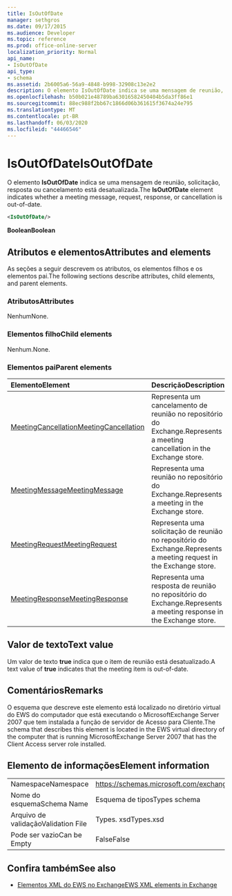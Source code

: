 ```yaml
---
title: IsOutOfDate
manager: sethgros
ms.date: 09/17/2015
ms.audience: Developer
ms.topic: reference
ms.prod: office-online-server
localization_priority: Normal
api_name:
- IsOutOfDate
api_type:
- schema
ms.assetid: 2b6005a6-56a9-4848-b998-32908c13e2e2
description: O elemento IsOutOfDate indica se uma mensagem de reunião, solicitação, resposta ou cancelamento está desatualizada.
ms.openlocfilehash: b50b021e48789ba63016582450404b5da3ff86e1
ms.sourcegitcommit: 88ec988f2bb67c1866d06b361615f3674a24e795
ms.translationtype: MT
ms.contentlocale: pt-BR
ms.lasthandoff: 06/03/2020
ms.locfileid: "44466546"
---
```

# <a name="isoutofdate"></a><span data-ttu-id="82e6b-103">IsOutOfDate</span><span class="sxs-lookup"><span data-stu-id="82e6b-103">IsOutOfDate</span></span>

<span data-ttu-id="82e6b-104">O elemento **IsOutOfDate** indica se uma mensagem de reunião, solicitação, resposta ou cancelamento está desatualizada.</span><span class="sxs-lookup"><span data-stu-id="82e6b-104">The **IsOutOfDate** element indicates whether a meeting message, request, response, or cancellation is out-of-date.</span></span> 
  
```xml
<IsOutOfDate/>
```

 <span data-ttu-id="82e6b-105">**Boolean**</span><span class="sxs-lookup"><span data-stu-id="82e6b-105">**Boolean**</span></span>
## <a name="attributes-and-elements"></a><span data-ttu-id="82e6b-106">Atributos e elementos</span><span class="sxs-lookup"><span data-stu-id="82e6b-106">Attributes and elements</span></span>

<span data-ttu-id="82e6b-107">As seções a seguir descrevem os atributos, os elementos filhos e os elementos pai.</span><span class="sxs-lookup"><span data-stu-id="82e6b-107">The following sections describe attributes, child elements, and parent elements.</span></span>
  
### <a name="attributes"></a><span data-ttu-id="82e6b-108">Atributos</span><span class="sxs-lookup"><span data-stu-id="82e6b-108">Attributes</span></span>

<span data-ttu-id="82e6b-109">Nenhum</span><span class="sxs-lookup"><span data-stu-id="82e6b-109">None.</span></span>
  
### <a name="child-elements"></a><span data-ttu-id="82e6b-110">Elementos filho</span><span class="sxs-lookup"><span data-stu-id="82e6b-110">Child elements</span></span>

<span data-ttu-id="82e6b-111">Nenhum.</span><span class="sxs-lookup"><span data-stu-id="82e6b-111">None.</span></span>
  
### <a name="parent-elements"></a><span data-ttu-id="82e6b-112">Elementos pai</span><span class="sxs-lookup"><span data-stu-id="82e6b-112">Parent elements</span></span>

|<span data-ttu-id="82e6b-113">**Elemento**</span><span class="sxs-lookup"><span data-stu-id="82e6b-113">**Element**</span></span>|<span data-ttu-id="82e6b-114">**Descrição**</span><span class="sxs-lookup"><span data-stu-id="82e6b-114">**Description**</span></span>|
|:-----|:-----|
|[<span data-ttu-id="82e6b-115">MeetingCancellation</span><span class="sxs-lookup"><span data-stu-id="82e6b-115">MeetingCancellation</span></span>](meetingcancellation.md) <br/> |<span data-ttu-id="82e6b-116">Representa um cancelamento de reunião no repositório do Exchange.</span><span class="sxs-lookup"><span data-stu-id="82e6b-116">Represents a meeting cancellation in the Exchange store.</span></span>  <br/> |
|[<span data-ttu-id="82e6b-117">MeetingMessage</span><span class="sxs-lookup"><span data-stu-id="82e6b-117">MeetingMessage</span></span>](meetingmessage.md) <br/> |<span data-ttu-id="82e6b-118">Representa uma reunião no repositório do Exchange.</span><span class="sxs-lookup"><span data-stu-id="82e6b-118">Represents a meeting in the Exchange store.</span></span>  <br/> |
|[<span data-ttu-id="82e6b-119">MeetingRequest</span><span class="sxs-lookup"><span data-stu-id="82e6b-119">MeetingRequest</span></span>](meetingrequest.md) <br/> |<span data-ttu-id="82e6b-120">Representa uma solicitação de reunião no repositório do Exchange.</span><span class="sxs-lookup"><span data-stu-id="82e6b-120">Represents a meeting request in the Exchange store.</span></span>  <br/> |
|[<span data-ttu-id="82e6b-121">MeetingResponse</span><span class="sxs-lookup"><span data-stu-id="82e6b-121">MeetingResponse</span></span>](meetingresponse.md) <br/> |<span data-ttu-id="82e6b-122">Representa uma resposta de reunião no repositório do Exchange.</span><span class="sxs-lookup"><span data-stu-id="82e6b-122">Represents a meeting response in the Exchange store.</span></span>  <br/> |
   
## <a name="text-value"></a><span data-ttu-id="82e6b-123">Valor de texto</span><span class="sxs-lookup"><span data-stu-id="82e6b-123">Text value</span></span>

<span data-ttu-id="82e6b-124">Um valor de texto **true** indica que o item de reunião está desatualizado.</span><span class="sxs-lookup"><span data-stu-id="82e6b-124">A text value of **true** indicates that the meeting item is out-of-date.</span></span> 
  
## <a name="remarks"></a><span data-ttu-id="82e6b-125">Comentários</span><span class="sxs-lookup"><span data-stu-id="82e6b-125">Remarks</span></span>

<span data-ttu-id="82e6b-126">O esquema que descreve este elemento está localizado no diretório virtual do EWS do computador que está executando o MicrosoftExchange Server 2007 que tem instalada a função de servidor de Acesso para Cliente.</span><span class="sxs-lookup"><span data-stu-id="82e6b-126">The schema that describes this element is located in the EWS virtual directory of the computer that is running MicrosoftExchange Server 2007 that has the Client Access server role installed.</span></span>
  
## <a name="element-information"></a><span data-ttu-id="82e6b-127">Elemento de informações</span><span class="sxs-lookup"><span data-stu-id="82e6b-127">Element information</span></span>

|||
|:-----|:-----|
|<span data-ttu-id="82e6b-128">Namespace</span><span class="sxs-lookup"><span data-stu-id="82e6b-128">Namespace</span></span>  <br/> |https://schemas.microsoft.com/exchange/services/2006/types  <br/> |
|<span data-ttu-id="82e6b-129">Nome do esquema</span><span class="sxs-lookup"><span data-stu-id="82e6b-129">Schema Name</span></span>  <br/> |<span data-ttu-id="82e6b-130">Esquema de tipos</span><span class="sxs-lookup"><span data-stu-id="82e6b-130">Types schema</span></span>  <br/> |
|<span data-ttu-id="82e6b-131">Arquivo de validação</span><span class="sxs-lookup"><span data-stu-id="82e6b-131">Validation File</span></span>  <br/> |<span data-ttu-id="82e6b-132">Types. xsd</span><span class="sxs-lookup"><span data-stu-id="82e6b-132">Types.xsd</span></span>  <br/> |
|<span data-ttu-id="82e6b-133">Pode ser vazio</span><span class="sxs-lookup"><span data-stu-id="82e6b-133">Can be Empty</span></span>  <br/> |<span data-ttu-id="82e6b-134">False</span><span class="sxs-lookup"><span data-stu-id="82e6b-134">False</span></span>  <br/> |
   
## <a name="see-also"></a><span data-ttu-id="82e6b-135">Confira também</span><span class="sxs-lookup"><span data-stu-id="82e6b-135">See also</span></span>



- [<span data-ttu-id="82e6b-136">Elementos XML do EWS no Exchange</span><span class="sxs-lookup"><span data-stu-id="82e6b-136">EWS XML elements in Exchange</span></span>](ews-xml-elements-in-exchange.md)

